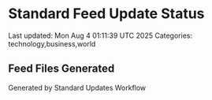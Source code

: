 # Standard Feed Update Status
Last updated: Mon Aug  4 01:11:39 UTC 2025
Categories: technology,business,world

## Feed Files Generated

Generated by Standard Updates Workflow
